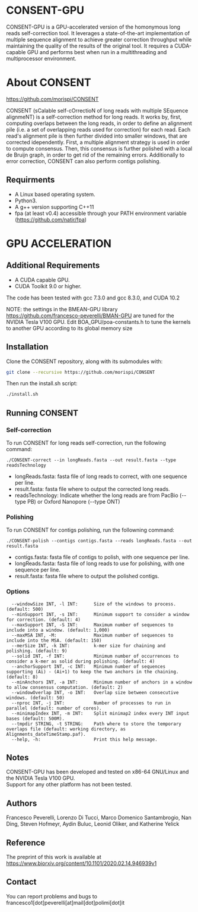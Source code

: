 # CONSENT-GPU

CONSENT-GPU is a GPU-accelerated version of the homonymous long reads self-correction tool. It leverages a state-of-the-art implementation of multiple sequence alignment to achieve greater correction throughput while maintaining the quality of the results of the original tool. It requires a CUDA-capable GPU and performs best when run in a multithreading and multiprocessor environment.

# About CONSENT

https://github.com/morispi/CONSENT

CONSENT (sCalable self-cOrrectioN of long reads with multiple SEquence alignmeNT) is a self-correction method for long reads.
It works by, first, computing overlaps between the long reads, in order to define an alignment pile (i.e. a set of overlapping reads used for
correction) for each read. Each read's alignment pile is then further divided into smaller windows, that are corrected idependently.
First, a multiple alignment strategy is used in order to compute consensus. Then, this consensus is further polished with a local de Bruijn
graph, in order to get rid of the remaining errors.
Additionally to error correction, CONSENT can also perform contigs polishing.

Requirments
--------------

  - A Linux based operating system.
  - Python3.
  - A g++ version supporting C++11
  - fpa (at least v0.4) accessible through your PATH environment variable (https://github.com/natir/fpa)
  
# GPU ACCELERATION

Additional Requirements
--------------

  - A CUDA capable GPU.
  - CUDA Toolkit 9.0 or higher.
  
The code has been tested with gcc 7.3.0 and gcc 8.3.0, and CUDA 10.2
  
NOTE: the settings in the BMEAN-GPU library https://github.com/francesco-peverelli/BMAN-GPU are tuned for the NVIDIA Tesla V100 GPU. Edit BOA_GPU/poa-constants.h to tune the kernels to another GPU according to its global memory size

Installation
--------------

Clone the CONSENT repository, along with its submodules with:

  ```bash
  git clone --recursive https://github.com/morispi/CONSENT
  ```

Then run the install.sh script:

  ```bash
  ./install.sh
  ```
  
Running CONSENT
--------------

### Self-correction

To run CONSENT for long reads self-correction, run the following command:

`./CONSENT-correct --in longReads.fasta --out result.fasta --type readsTechnology`

  - longReads.fasta:	fasta file of long reads to correct, with one sequence per line.
  - result.fasta:		fasta file where to output the corrected long reads.
  - readsTechnology:	Indicate whether the long reads are from PacBio (--type PB) or Oxford Nanopore (--type ONT)


### Polishing

To run CONSENT for contigs polishing, run the followning command:

`./CONSENT-polish --contigs contigs.fasta --reads longReads.fasta --out result.fasta`

  - contigs.fasta:		fasta file of contigs to polish, with one sequence per line.
  - longReads.fasta:	fasta file of long reads to use for polishing, with one sequence per line.
  - result.fasta:		fasta file where to output the polished contigs.

### Options

      --windowSize INT, -l INT:      Size of the windows to process. (default: 500)
      --minSupport INT, -s INT:      Minimum support to consider a window for correction. (default: 4)
      --maxSupport INT, -S INT:      Maximum number of sequences to include into a window. (default: 1,000)
      --maxMSA INT, -M:              Maximum number of sequences to include into the MSA. (default: 150)
      --merSize INT, -k INT:         k-mer size for chaining and polishing. (default: 9)
      --solid INT, -f INT:           Minimum number of occurrences to consider a k-mer as solid during polishing. (default: 4)
      --anchorSupport INT, -c INT:   Minimum number of sequences supporting (Ai) - (Ai+1) to keep the two anchors in the chaining. (default: 8)
      --minAnchors INT, -a INT:      Minimum number of anchors in a window to allow consensus computation. (default: 2)
      --windowOverlap INT, -o INT:   Overlap size between consecutive windows. (default: 50)
      --nproc INT, -j INT:           Number of processes to run in parallel (default: number of cores).
      --minimapIndex INT, -m INT:    Split minimap2 index every INT input bases (default: 500M).
      --tmpdir STRING, -t STRING:    Path where to store the temporary overlaps file (default: working directory, as Alignments_dateTimeStamp.paf).
      --help, -h:                    Print this help message.

Notes
--------------

CONSENT-GPU has been developed and tested on x86-64 GNU/Linux and the NVIDIA Tesla V100 GPU.          
Support for any other platform has not been tested.

Authors
--------------

Francesco Peverelli, Lorenzo Di Tucci, Marco Domenico Santambrogio, Nan Ding, Steven Hofmeyr, Aydin Buluc, Leonid Oliker, and Katherine Yelick

Reference
--------------

The preprint of this work is available at
https://www.biorxiv.org/content/10.1101/2020.02.14.946939v1

Contact
--------------

You can report problems and bugs to francesco1[dot]peverelli[at]mail[dot]polimi[dot]it
